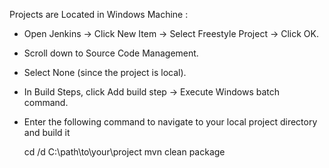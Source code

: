  Projects are Located in Windows Machine :
 
 * Open Jenkins → Click New Item → Select Freestyle Project → Click OK.
 * Scroll down to Source Code Management.
 * Select None (since the project is local).
 * In Build Steps, click Add build step → Execute Windows batch command.
 * Enter the following command to navigate to your local project directory 	and build it

	 cd /d C:\path\to\your\project
 	 mvn clean package